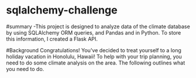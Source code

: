 # sqlalchemy-challenge

#summary 
-This project is designed to analyze data of the climate database by using SQLAlchemy ORM queries, and Pandas and in Python. To store this information, I created a Flask API.

#Background 
Congratulations! You've decided to treat yourself to a long holiday vacation in Honolulu, Hawaii! To help with your trip planning, you need to do some climate analysis on the area. The following outlines what you need to do.



